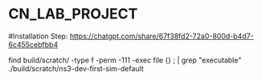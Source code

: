 # CN_LAB_PROJECT

#Installation Step:
https://chatgpt.com/share/67f38fd2-72a0-800d-b4d7-6c455cebfbb4


find build/scratch/ -type f -perm -111 -exec file {} \; | grep "executable"
./build/scratch/ns3-dev-first-sim-default
